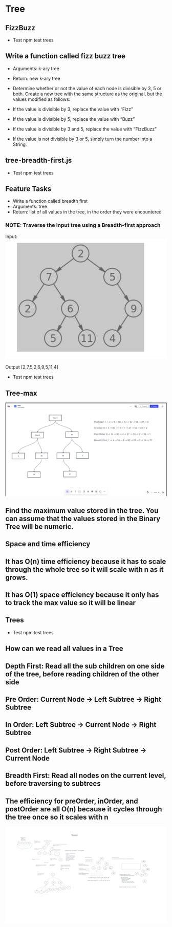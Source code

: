 
# Tree

## FizzBuzz

* Test npm test trees

## Write a function called fizz buzz tree

* Arguments: k-ary tree
* Return: new k-ary tree
* Determine whether or not the value of each node is divisible by 3, 5 or both. Create a new tree with the same structure as the original, but the values modified as follows:

* If the value is divisible by 3, replace the value with “Fizz”
* If the value is divisible by 5, replace the value with “Buzz”
* If the value is divisible by 3 and 5, replace the value with “FizzBuzz”
* If the value is not divisible by 3 or 5, simply turn the number into a String.

## tree-breadth-first.js

* Test npm test trees

## Feature Tasks

* Write a function called breadth first
* Arguments: tree
* Return: list of all values in the tree, in the order they were encountered

### NOTE: Traverse the input tree using a Breadth-first approach

Input:
![tree-breath-first](img/Breadth-first.jpg)

Output
[2,7,5,2,6,9,5,11,4]

* Test npm test trees

## Tree-max

![TreeMax](img/treemax.jpg)


## Find the maximum value stored in the tree. You can assume that the values stored in the Binary Tree will be numeric.

## Space and time efficiency

## It has O(n) time efficiency because it has to scale through the whole tree so it will scale with n as it grows.

## It has O(1) space efficiency because it only has to track the max value so it will be linear

## Trees

* Test npm test trees

## How can we read all values in a Tree

## Depth First: Read all the sub children on one side of the tree, before reading children of the other side

## Pre Order: Current Node -> Left Subtree -> Right Subtree

## In Order: Left Subtree -> Current Node -> Right Subtree

## Post Order: Left Subtree -> Right Subtree -> Current Node

## Breadth First: Read all nodes on the current level, before traversing to subtrees

## The efficiency for preOrder, inOrder, and postOrder are all O(n) because it cycles through the tree once so it scales with n

![Tree](img/tree.jpg)
